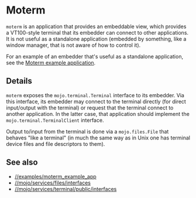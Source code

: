 # Moterm

`moterm` is an application that provides an embeddable view, which provides a
VT100-style terminal that its embedder can connect to other applications. It is
not useful as a standalone application (embedded by something, like a window
manager, that is not aware of how to control it).

For an example of an embedder that's useful as a standalone application, see the
[Moterm example application](../../examples/moterm_example_app).

## Details

`moterm` exposes the `mojo.terminal.Terminal` interface to its embedder. Via
this interface, its embedder may connect to the terminal directly (for direct
input/output with the terminal) or request that the terminal connect to another
application. In the latter case, that application should implement the
`mojo.terminal.TerminalClient` interface.

Output to/input from the terminal is done via a `mojo.files.File` that behaves
"like a terminal" (in much the same way as in Unix one has terminal device
files and file descriptors to them).

## See also

* [//examples/moterm_example_app](../../examples/moterm_example_app)
* [//mojo/services/files/interfaces](../../mojo/services/files/interfaces)
* [//mojo/services/terminal/public/interfaces](../../mojo/services/terminal/public/interfaces)
